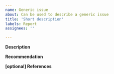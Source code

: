 ```yaml
---
name: Generic issue
about: Can be used to describe a generic issue
title: 'Short description'
labels: Report
assignees: ''

---
```


**Description**

**Recommendation**

**[optional] References**